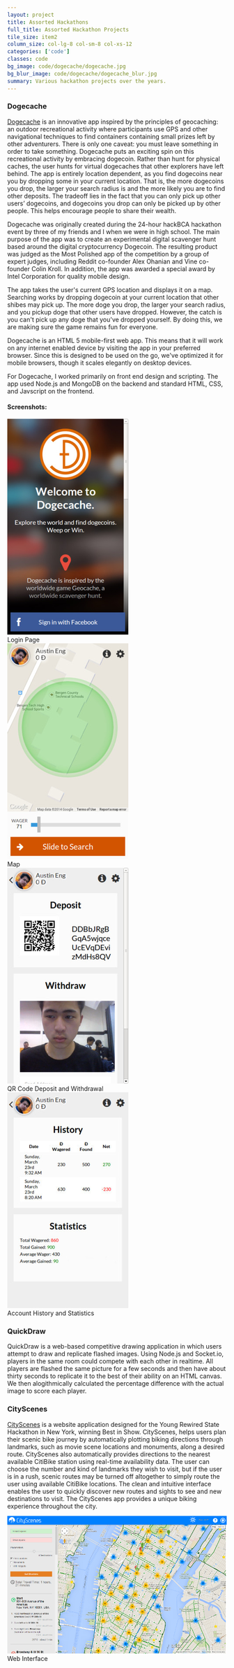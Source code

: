 ```yaml
---
layout: project
title: Assorted Hackathons
full_title: Assorted Hackathon Projects
tile_size: item2
column_size: col-lg-8 col-sm-8 col-xs-12
categories: ['code']
classes: code
bg_image: code/dogecache/dogecache.jpg
bg_blur_image: code/dogecache/dogecache_blur.jpg
summary: Various hackathon projects over the years.
---
```


<h3>Dogecache</h3>
<p><a href="//www.dogecache.com/about">Dogecache</a> is an innovative app inspired by the principles of geocaching: an outdoor recreational activity where participants use GPS and other navigational techniques to find containers containing small prizes left by other adventurers. There is only one caveat: you must leave something in order to take something. Dogecache puts an exciting spin on this recreational activity by embracing dogecoin. Rather than hunt for physical caches, the user hunts for virtual dogecaches that other explorers have left behind. The app is entirely location dependent, as you find dogecoins near you by dropping some in your current location. That is, the more dogecoins you drop, the larger your search radius is and the more likely you are to find other deposits. The tradeoff lies in the fact that you can only pick up other users’ dogecoins, and dogecoins you drop can only be picked up by other people. This helps encourage people to share their wealth.</p>

<p>Dogecache was originally created during the 24-hour hackBCA hackathon event by three of my friends and I when we were in high school. The main purpose of the app was to create an experimental digital scavenger hunt based around the digital cryptocurrency Dogecoin. The resulting product was judged as the Most Polished app of the competition by a group of expert judges, including Reddit co-founder Alex Ohanian and Vine co-founder Colin Kroll. In addition, the app was awarded a special award by Intel Corporation for quality mobile design.</p>

<p>The app takes the user's current GPS location and displays it on a map. Searching works by dropping dogecoin at your current location that other shibes may pick up. The more doge you drop, the larger your search radius, and you pickup doge that other users have dropped. However, the catch is you can't pick up any doge that you've dropped yourself. By doing this, we are making sure the game remains fun for everyone.</p>

<p>Dogecache is an HTML 5 mobile-first web app. This means that it will work on any internet enabled device by visiting the app in your preferred browser. Since this is designed to be used on the go, we've optimized it for mobile browsers, though it scales elegantly on desktop devices.</p>

<p>For Dogecache, I worked primarily on front end design and scripting. The app used Node.js and MongoDB on the backend and standard HTML, CSS, and Javscript on the frontend.</p>

<h4>Screenshots:</h4>
<div class="row">
  <div class="col-lg-3 col-sm-3 col-xs-6">
    <a href="/img/dogecache/1.jpg"><img src="/img/dogecache/1.jpg"/></a>
    <div class="caption">Login Page</div>
  </div>
  <div class="col-lg-3 col-sm-3 col-xs-6">
    <a href="/img/dogecache/2.jpg"><img src="/img/dogecache/2.jpg"/></a>
    <div class="caption">Map</div>
  </div>
  <div class="col-lg-3 col-sm-3 col-xs-6">
    <a href="/img/dogecache/3.jpg"><img src="/img/dogecache/3.jpg"/></a>
    <div class="caption">QR Code Deposit and Withdrawal</div>
  </div>
  <div class="col-lg-3 col-sm-3 col-xs-6">
    <a href="/img/dogecache/5.jpg"><img src="/img/dogecache/5.jpg"/></a>
    <div class="caption">Account History and Statistics</div>
  </div>
</div>


<h3>QuickDraw</h3>
<p>QuickDraw is a web-based competitive drawing application in which users attempt to draw and replicate flashed images. Using Node.js and Socket.io, players in the same room could compete with each other in realtime. All players are flashed the same picture for a few seconds and then have about thirty seconds to replicate it to the best of their ability on an HTML canvas. We then alogithmically calculated the percentage difference with the actual image to score each player.</p>

<h3>CityScenes</h3>
<p><a href="http://cityscenes.tk/">CityScenes</a> is a website application designed for the Young Rewired State Hackathon in New York, winning Best in Show. CityScenes, helps users plan their scenic bike journey by automatically plotting biking directions through landmarks, such as movie scene locations and monuments, along a desired route. CityScenes also automatically provides directions to the nearest available CitiBike station using real-time availability data. The user can choose the number and kind of landmarks they wish to visit, but if the user is in a rush, scenic routes may be turned off altogether to simply route the user using available CitiBike locations. The clean and intuitive interface enables the user to quickly discover new routes and sights to see and new destinations to visit. The CityScenes app provides a unique biking experience throughout the city.</p>

<div class="row">
  <div class="col-sm-8 col-sm-offset-2 col-xs-12">
    <a href="/img/cityscenes/cityscenes.jpg"><img src="/img/cityscenes/cityscenes.jpg"/></a>
    <div class="caption">Web Interface</div>
  </div>
</div>